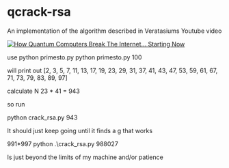 # qcrack-rsa

An implementation of the algorithm described in Veratasiums Youtube video

[![How Quantum Computers Break The Internet... Starting Now](https://img.youtube.com/vi/-UrdExQW0cs/0.jpg)](https://www.youtube.com/watch?v=-UrdExQW0cs)

use python primesto.py <any integer> 
python primesto.py 100

will print out 
[2, 3, 5, 7, 11, 13, 17, 19, 23, 29, 31, 37, 41, 43, 47, 53, 59, 61, 67, 71, 73, 79, 83, 89, 97]


calculate N
23 * 41 = 943

so run

python crack_rsa.py 943

It should just keep going until it finds a g that works

991*997
python .\crack_rsa.py 988027

Is just beyond the limits of my machine and/or patience
